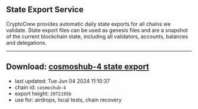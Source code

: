 ## State Export Service
CryptoCrew provides automatic daily state exports for all chains we validate. State export files can be used as genesis files and are a snapshot of the current blockchain state, including all validators, accounts, balances and delegations.

---
**Download: [cosmoshub-4 state export](https://dl-eu2.ccvalidators.com/SERVICE/cosmoshub/cosmoshub-4_export_20721956.json)**
---

- last updated: Tue Jun 04 2024 11:10:37
- chain id: `cosmoshub-4`
- export height: `20721956`
- use for: airdrops, local tests, chain recovery
